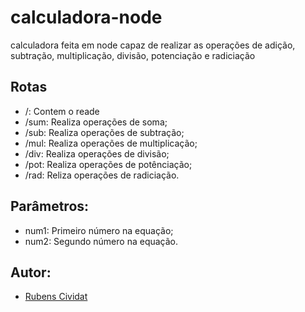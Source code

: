 # calculadora-node
calculadora feita em node capaz de realizar as operações de adição, subtração, multiplicação, divisão, potenciação e radiciação

## Rotas

- /: Contem o reade
- /sum: Realiza operações de soma;
- /sub: Realiza operações de subtração;
- /mul: Realiza operações de multiplicação;
- /div: Realiza operações de divisão;
- /pot: Realiza operações de potênciação;
- /rad: Reliza operações de radiciação.  

## Parâmetros:

- num1: Primeiro número na equação;
- num2: Segundo número na equação.

## Autor:

- [Rubens Cividat](github.com/cividati)